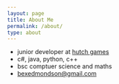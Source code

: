 ```yaml
---
layout: page
title: About Me
permalink: /about/
type: about
---
```


- junior developer at [hutch games](https://www.hutchgames.com)
- c#, java, python, c++
- bsc comptuer science and maths
- [bexedmondson@gmail.com](mailto:bexedmondson@gmail.com)
